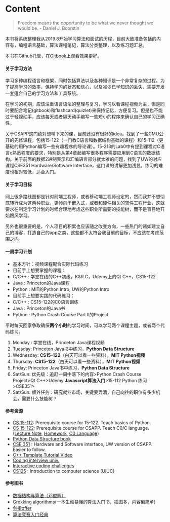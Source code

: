 # Content

> Freedom means the opportunity to be what we never thought we would be. - Daniel J. Boorstin

本书将系统整理我从2019.8开始学习算法和面试的历程，目前大致准备包括的内容有，编程语言基础，算法课程笔记，算法分类整理，以及练习题汇总。

本书在Github托管，在[Gitbook](https://personal-notes.gitbook.io/interviewprep/)上观看效果更好。

#### 关于学习方法

学习多种编程语言和框架，同时包括算法以及各种知识是一个非常复杂的过程。为了提高学习的效率，保持学习的状态和信心，以及减少已学知识的丢失，需要开发一套适合自己的学习方法和工具系统。

在学习的初期，应该注重语言语法的整理与复习，学习以看课程视频为主，但是同时要配合笔记\(gitbook\)和flashcard\(quizlet\)来保持记忆，方便复习。但是也不能过于轻视动手，应该每天或者隔天动手编写一些短小的程序来确认自己的学习正确性。

关于CSAPP这门绝对想啃下来的课，~~目前还没有很好的idea~~。找到了一些CMU公开的先修课程，包括15-122（一门教C语言和数据结构基础的课程）和15-112（更基础的用Python编写一些有趣程序的导论课）。15-213的Lab0中有提到课程对C语言c熟悉程度的要求，特别是从第4章起编写很多程序需要应用到C语言的数据结构。关于前面的数据2进制表示和汇编语言部分就太难的问题，找到了UW的对应课程CSE351 Hardware/Software Interface，这门课的讲解更加浅显，练习的难度也相对较低，适合入门。

#### 关于学习目标

网上很多路线图都是针对前端工程师，或者移动端工程师设定的，然而我并不想彻底转行成为这两种职业，更倾向于嵌入式，或者和硬件相关的软件工程行业，这就要求在制定学习计划的时候合理地考虑这些职业所需要的技能树，而不是盲目地开始跟风学习。

另外也很重要的是，个人项目的积累也应该随之改变方向，一些热门的诸如建立自己的博客，打造自己的app之类，这些都不太符合我目前的目标，不应该在考虑范围之内。

#### 一周学习计划

* 基本方针：视频课程配合实际代码练习
* 目前手上想要掌握的课程：
* C/C++ : 学堂在线的C++初级，K&R C，Udemy上的Qt C++，CS15-122
* Java : Princeton的Java课程
* Python : MIT的Python Intro, UW的Python Intro
* 目前手上想要实践的代码练习：
* C/C++ : CS15-122的C0语言训练
* Java : Princeton的Java书
* Python : Python Crash Course Part II的Project

平时每天回家争取确保**两个小时**的学习时间，可以学习两个课程主题，或者两个代码练习。

1. Monday : 学堂在线，Princeton Java课程视频
2. Tuesday: Princeton Java书中练习，**Python Data Structure**
3. Wednesday: **CS15-122**（白天可以看一些资料），**MIT Python视频**
4. Thursday: **CS15-122**（白天可以看一些资料），**MIT Python视频**
5. Friday: Princeton Java书中练习，**Python Data Structure**
6. Sat/Sun: 优先级：追赶一周中落下的内容&gt;Python Crash Course Project&gt;Qt C++&gt;Udemy **Javascript算法入门**&gt;15-112 Python 练习&gt;CSE351&gt;
7. Sat/Sun: 额外任务：研究就业市场，关键要弄清，自己向往的职位有多少机会，需要什么技能树？

#### 参考资源

* [CS 15-112](http://www.cs.cmu.edu/~112/schedule.html): Prerequisite course for 15-122. Teach basics of Python.
* [CS 15-122](http://www.cs.cmu.edu/~fp/courses/15122-f15/schedule.html): Prerequisite course for CSAPP. Teach C0/C language. \([Lecture Note](https://www.cs.cmu.edu/~15122/schedule.shtml), [Homework](http://www.cs.cmu.edu/~fp/courses/15122-f15/assignments.html), [C0 Language](http://c0.typesafety.net/tutorial/)\)
* [Python Data Structure book](https://runestone.academy/runestone/books/published/pythonds/index.html) 
* [CSE 351](https://courses.cs.washington.edu/courses/cse351/19su/#home) : Hardware and Software interface, UW version of CSAPP. Easier to follow.
* [C++ Template Tutorial Video](https://www.youtube.com/playlist?list=PL5jc9xFGsL8G3y3ywuFSvOuNm3GjBwdkb)
* [Coding interview univ.](https://github.com/jwasham/coding-interview-university)
* [Interactive coding challenges](https://github.com/donnemartin/interactive-coding-challenges)
* [CS125](https://cs125.cs.illinois.edu/) : Introduction to computer science \(UIUC\)

#### 参考图书

* [数据结构与算法（邓俊辉）](https://dsa.cs.tsinghua.edu.cn/~deng/ds/)
* [Grokking algorithms](https://www.amazon.com/Grokking-Algorithms-illustrated-programmers-curious/dp/1617292230/ref=sr_1_9?keywords=Algorithm&qid=1562678577&s=gateway&sr=8-9)\(一本生动易懂的算法入门书，插图多，内容偏简单\)
* [剑指offer](https://book.douban.com/subject/6966465/)
* [算法竞赛入门经典](https://book.douban.com/subject/25902102/)


